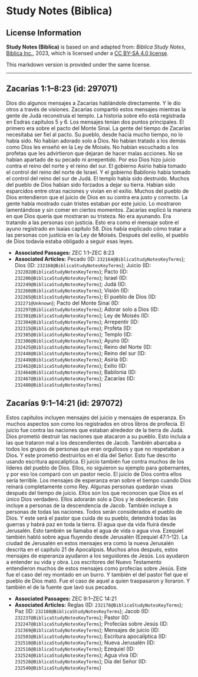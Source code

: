 # Study Notes (Biblica)

## License Information

**Study Notes (Biblica)** is based on and adapted from: _Biblica Study Notes_, [Biblica Inc.](https://www.biblica.com/), 2023, which is licensed under a [CC BY-SA 4.0 license](https://creativecommons.org/licenses/by-sa/4.0/legalcode.en).

This markdown version is provided under the same license.



--------------------------------

## Zacarías 1:1–8:23 (id: 297071)

Dios dio algunos mensajes a Zacarías hablándole directamente. Y le dio otros a través de visiones. Zacarías compartió estos mensajes mientras la gente de Judá reconstruía el templo. La historia sobre ello está registrada en Esdras capítulos 5 y 6\. Los mensajes tenían dos puntos principales. El primero era sobre el pacto del Monte Sinaí. La gente del tiempo de Zacarías necesitaba ser fiel al pacto. Su pueblo, desde hacía mucho tiempo, no lo había sido. No habían adorado solo a Dios. No habían tratado a los demás como Dios les enseñó en la Ley de Moisés. No habían escuchado a los profetas que les advirtieron que dejaran de hacer malas acciones. No se habían apartado de su pecado ni arrepentido. Por eso Dios hizo juicio contra el reino del norte y el reino del sur. El gobierno Asirio había tomado el control del reino del norte de Israel. Y el gobierno Babilonio había tomado el control del reino del sur de Judá. El templo había sido destruido. Muchos del pueblo de Dios habían sido forzados a dejar su tierra. Habían sido esparcidos entre otras naciones y vivían en el exilio. Muchos del pueblo de Dios entendieron que el juicio de Dios en su contra era justo y correcto. La gente había mostrado cuán tristes estaban por este juicio. Lo mostraron lamentándose y sin comer en ciertos momentos. Zacarías explicó la manera en que Dios quería que mostraran su tristeza. No era ayunando. Era tratando a las personas con justicia. Esto era como el mensaje sobre el ayuno registrado en Isaías capítulo 58\. Dios había explicado cómo tratar a las personas con justicia en la Ley de Moisés. Después del exilio, el pueblo de Dios todavía estaba obligado a seguir esas leyes.

* **Associated Passages:** ZEC 1:1–ZEC 8:23
* **Associated Articles:** Pecado (ID: `232164@BiblicaStudyNotesKeyTerms`); Dios (ID: `232168@BiblicaStudyNotesKeyTerms`); Juicio (ID: `232202@BiblicaStudyNotesKeyTerms`); Pacto (ID: `232206@BiblicaStudyNotesKeyTerms`); Israel (ID: `232249@BiblicaStudyNotesKeyTerms`); Judá (ID: `232260@BiblicaStudyNotesKeyTerms`); Visión (ID: `232265@BiblicaStudyNotesKeyTerms`); El pueblo de Dios (ID: `232271@Unknown`); Pacto del Monte Sinaí (ID: `232297@BiblicaStudyNotesKeyTerms`); Adorar solo a Dios (ID: `232301@BiblicaStudyNotesKeyTerms`); Ley de Moisés (ID: `232304@BiblicaStudyNotesKeyTerms`); Arrepentir (ID: `232315@BiblicaStudyNotesKeyTerms`); Profeta (ID: `232385@BiblicaStudyNotesKeyTerms`); Templo (ID: `232386@BiblicaStudyNotesKeyTerms`); Ayuno (ID: `232425@BiblicaStudyNotesKeyTerms`); Reino del Norte (ID: `232448@BiblicaStudyNotesKeyTerms`); Reino del sur (ID: `232449@BiblicaStudyNotesKeyTerms`); Asiria (ID: `232462@BiblicaStudyNotesKeyTerms`); Exilio (ID: `232464@BiblicaStudyNotesKeyTerms`); Babilonia (ID: `232467@BiblicaStudyNotesKeyTerms`); Zacarías (ID: `232480@BiblicaStudyNotesKeyTerms`)

## Zacarías 9:1–14:21 (id: 297072)

Estos capítulos incluyen mensajes del juicio y mensajes de esperanza. En muchos aspectos son como los registrados en otros libros de profecía. El juicio fue contra las naciones que estaban alrededor de la tierra de Judá. Dios prometió destruir las naciones que atacaron a su pueblo. Esto incluía a las que trataron mal a los descendientes de Jacob. También abarcaba a todos los grupos de personas que eran orgullosos y que no respetaban a Dios. Y este prometió destruirlos en el día del Señor. Esto fue descrito usando escritura apocalíptica. El juicio también fue contra muchos de los líderes del pueblo de Dios. Ellos, no siguieron su ejemplo para gobernantes, y por eso los comparó con un pastor necio. El juicio de Dios contra ellos sería terrible. Los mensajes de esperanza eran sobre el tiempo cuando Dios reinará completamente como Rey. Algunas personas quedarán vivas después del tiempo de juicio. Ellos son los que reconocen que Dios es el único Dios verdadero. Ellos adorarán solo a Dios y le obedecerán. Esto incluye a personas de la descendencia de Jacob. También incluye a personas de todas las naciones. Todos serán considerados el pueblo de Dios. Y este será el pastor que cuida de su pueblo, detendrá todas las guerras y habrá paz en toda la tierra. El agua que da vida fluirá desde Jerusalén. Esto también se llamaba el agua de vida o agua viva. Ezequiel también habló sobre agua fluyendo desde Jerusalén (Ezequiel 47:1–12\). La ciudad de Jerusalén en estos mensajes era como la nueva Jerusalén descrita en el capítulo 21 de Apocalipsis. Muchos años después, estos mensajes de esperanza ayudaron a los seguidores de Jesús. Los ayudaron a entender su vida y obra. Los escritores del Nuevo Testamento entendieron muchos de estos mensajes como profecías sobre Jesús. Este fue el caso del rey montado en un burro. Y también el del pastor fiel que el pueblo de Dios mató. Fue el caso de aquel a quien traspasaron y lloraron. Y también el de la fuente que lavó sus pecados.

* **Associated Passages:** ZEC 9:1–ZEC 14:21
* **Associated Articles:** Reglas (ID: `232178@BiblicaStudyNotesKeyTerms`); Paz (ID: `232180@BiblicaStudyNotesKeyTerms`); Jacob (ID: `232237@BiblicaStudyNotesKeyTerms`); Pastor (ID: `232247@BiblicaStudyNotesKeyTerms`); Profecías sobre Jesús (ID: `232369@BiblicaStudyNotesKeyTerms`); Mensajes de juicio (ID: `232503@BiblicaStudyNotesKeyTerms`); Escritura apocalíptica (ID: `232510@BiblicaStudyNotesKeyTerms`); Nueva Jerusalén (ID: `232518@BiblicaStudyNotesKeyTerms`); Ezequiel (ID: `232524@BiblicaStudyNotesKeyTerms`); Agua viva (ID: `232528@BiblicaStudyNotesKeyTerms`); Día del Señor (ID: `232540@BiblicaStudyNotesKeyTerms`)

